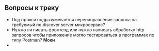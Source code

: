 ## Вопросы к треку
- Под прокси подразумевается перенаправление запроса на требуемый по discover server микросервис?
- Нужно ли писать фронтенд или нужно написать обработку http запросов чтобы приложение могло тестироваться в программах по типу Postman? **Моки**
-
